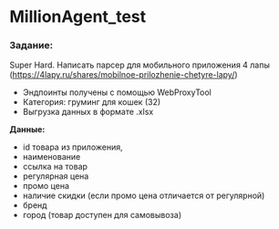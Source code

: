 # MillionAgent_test
### Задание: 
Super Hard. Написать парсер для мобильного приложения 4 лапы (https://4lapy.ru/shares/mobilnoe-prilozhenie-chetyre-lapy/)
* Эндпоинты получены с помощью WebProxyTool
* Категория: груминг для кошек (32)
* Выгрузка данных в формате .xlsx

**Данные:** 
* id товара из приложения, 
* наименование
* ссылка на товар 
* регулярная цена
* промо цена
* наличие скидки (если промо цена отличается от регулярной)
* бренд
* город (товар доступен для самовывоза)
